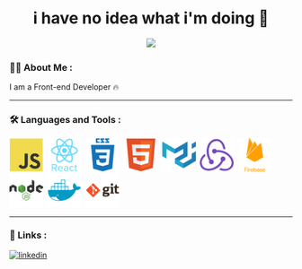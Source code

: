 <div align="center">

# i have no idea what i'm doing 🤔

  <img src="https://media1.giphy.com/media/v1.Y2lkPTc5MGI3NjExZ2dvY3B1a29mdDhzZDExanQ5c3FmenRqbnU1Mmw3MGFtMGVnc3o2cCZlcD12MV9pbnRlcm5hbF9naWZfYnlfaWQmY3Q9Zw/LVyJLLjxOCR9sWfCJC/giphy.gif" width="600" />

</div>

### :man_technologist: About Me :

I am a Front-end Developer :fire:

---

### :hammer_and_wrench: Languages and Tools :

<img src="https://github.com/devicons/devicon/blob/master/icons/javascript/javascript-original.svg" title="JavaScript" alt="JavaScript" width="60" height="60"/>&nbsp;
<img src="https://github.com/devicons/devicon/blob/master/icons/react/react-original-wordmark.svg" title="React" alt="React" width="60" height="60"/>&nbsp;
<img src="https://github.com/devicons/devicon/blob/master/icons/css3/css3-plain-wordmark.svg"  title="CSS3" alt="CSS" width="60" height="60"/>&nbsp;
<img src="https://github.com/devicons/devicon/blob/master/icons/html5/html5-original.svg" title="HTML5" alt="HTML" width="60" height="60"/>&nbsp;
<img src="https://github.com/devicons/devicon/blob/master/icons/materialui/materialui-original.svg" title="Material UI" alt="Material UI" width="60" height="60"/>&nbsp;
<img src="https://github.com/devicons/devicon/blob/master/icons/redux/redux-original.svg" title="Redux" alt="Redux " width="60" height="60"/>&nbsp;
<img src="https://github.com/devicons/devicon/blob/master/icons/firebase/firebase-plain-wordmark.svg" title="Firebase" alt="Firebase" width="60" height="60"/>&nbsp;
<img src="https://github.com/devicons/devicon/blob/master/icons/nodejs/nodejs-original-wordmark.svg" title="NodeJS" alt="NodeJS" width="60" height="60"/>&nbsp;
<img src="https://github.com/devicons/devicon/blob/master/icons/docker/docker-plain.svg" title="Docker" alt="Docker" width="60" height="60"/>&nbsp;
<img src="https://github.com/devicons/devicon/blob/master/icons/git/git-original-wordmark.svg" title="Git" alt="Git" width="60" height="60"/>

---

### 🔗 Links :

[![linkedin](https://img.shields.io/badge/linkedin-0A66C2?style=for-the-badge&logo=linkedin&logoColor=white)](https://www.linkedin.com/in/denis-soldugeev-977a671b9/)
